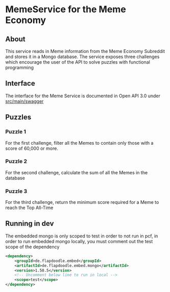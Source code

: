 # MemeService for the Meme Economy

## About

This service reads in Meme information from the Meme Economy Subreddit and stores it in a Mongo database.  The service exposes three challenges which encourage the user of the API to solve puzzles with functional programming

## Interface

The interface for the Meme Service is documented in Open API 3.0 under [src/main/swagger](src/main/swagger)

## Puzzles

### Puzzle 1

For the first challenge, filter all the Memes to contain only those with a score of 60,000 or more.

### Puzzle 2

For the second challenge, calculate the sum of all the Memes in the database

### Puzzle 3

For the third challenge, return the minimum score required for a Meme to reach the Top All-Time

## Running in dev

The embedded mongo is only scoped to test in order to not run in pcf, in order to run embedded mongo locally, you must comment out the test scope of the dependency

```xml
<dependency>
    <groupId>de.flapdoodle.embed</groupId>
    <artifactId>de.flapdoodle.embed.mongo</artifactId>
    <version>1.50.5</version>
    <!-- Uncomment below line to run in local -->
    <scope>test</scope>
</dependency>
```
		